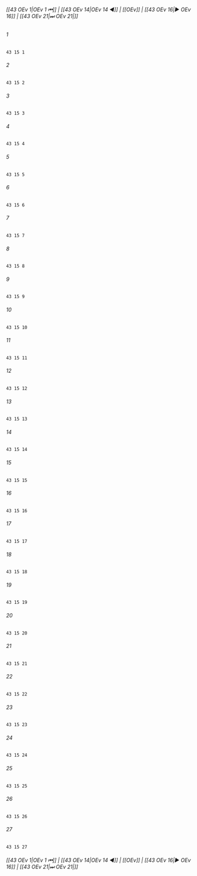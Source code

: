 
###### [[43 OEv 1|OEv 1 ⏮]] | [[43 OEv 14|OEv 14 ◀]] | [[OEv]] | [[43 OEv 16|▶ OEv 16]] | [[43 OEv 21|⏭ OEv 21|]]

###### 1
``` verse
43 15 1 
```
###### 2
``` verse
43 15 2 
```
###### 3
``` verse
43 15 3 
```
###### 4
``` verse
43 15 4 
```
###### 5
``` verse
43 15 5 
```
###### 6
``` verse
43 15 6 
```
###### 7
``` verse
43 15 7 
```
###### 8
``` verse
43 15 8 
```
###### 9
``` verse
43 15 9 
```
###### 10
``` verse
43 15 10 
```
###### 11
``` verse
43 15 11 
```
###### 12
``` verse
43 15 12 
```
###### 13
``` verse
43 15 13 
```
###### 14
``` verse
43 15 14 
```
###### 15
``` verse
43 15 15 
```
###### 16
``` verse
43 15 16 
```
###### 17
``` verse
43 15 17 
```
###### 18
``` verse
43 15 18 
```
###### 19
``` verse
43 15 19 
```
###### 20
``` verse
43 15 20 
```
###### 21
``` verse
43 15 21 
```
###### 22
``` verse
43 15 22 
```
###### 23
``` verse
43 15 23 
```
###### 24
``` verse
43 15 24 
```
###### 25
``` verse
43 15 25 
```
###### 26
``` verse
43 15 26 
```
###### 27
``` verse
43 15 27 
```

###### [[43 OEv 1|OEv 1 ⏮]] | [[43 OEv 14|OEv 14 ◀]] | [[OEv]] | [[43 OEv 16|▶ OEv 16]] | [[43 OEv 21|⏭ OEv 21|]]

